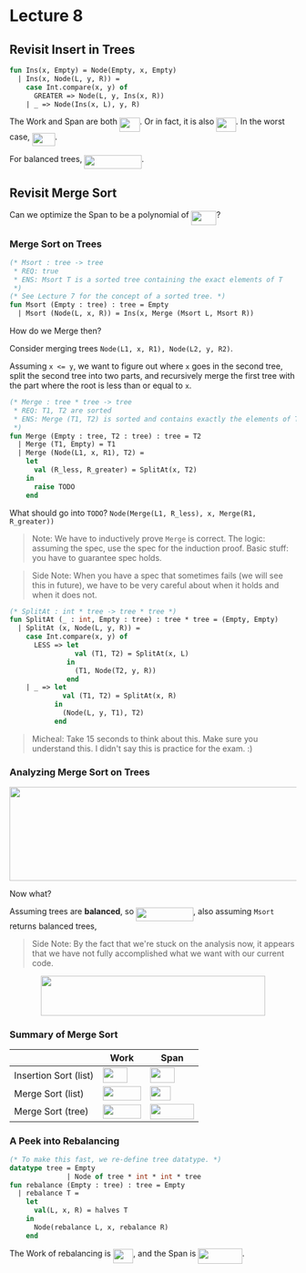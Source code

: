 # Lecture 8

## Revisit Insert in Trees

```SML
fun Ins(x, Empty) = Node(Empty, x, Empty)
  | Ins(x, Node(L, y, R)) =
    case Int.compare(x, y) of
      GREATER => Node(L, y, Ins(x, R))
    | _ => Node(Ins(x, L), y, R)
```

The Work and Span are both <img src="https://rawgit.com/SAMFYB/FP-150-Notebook/master/svgs/1f08ccc9cd7309ba1e756c3d9345ad9f.svg?invert_in_darkmode" align=middle width=35.647755pt height=24.6576pt/>. Or in fact, it is also <img src="https://rawgit.com/SAMFYB/FP-150-Notebook/master/svgs/740010a0c1bf39b159892c43824d4144.svg?invert_in_darkmode" align=middle width=34.33683pt height=24.6576pt/>. In the worst case, <img src="https://rawgit.com/SAMFYB/FP-150-Notebook/master/svgs/5d27b4b70b753caa9e77537a78ef2617.svg?invert_in_darkmode" align=middle width=40.34052pt height=22.83138pt/>.

For balanced trees, <img src="https://rawgit.com/SAMFYB/FP-150-Notebook/master/svgs/f12b96a49c42534c2471e8d45ba49147.svg?invert_in_darkmode" align=middle width=100.53351pt height=24.6576pt/>.

## Revisit Merge Sort

Can we optimize the Span to be a polynomial of <img src="https://rawgit.com/SAMFYB/FP-150-Notebook/master/svgs/a9fbace32ecc719928919305b91b2c32.svg?invert_in_darkmode" align=middle width=44.27907pt height=24.6576pt/>?

### Merge Sort on Trees

```SML
(* Msort : tree -> tree
 * REQ: true
 * ENS: Msort T is a sorted tree containing the exact elements of T
 *)
(* See Lecture 7 for the concept of a sorted tree. *)
fun Msort (Empty : tree) : tree = Empty
  | Msort (Node(L, x, R)) = Ins(x, Merge (Msort L, Msort R))
```

How do we Merge then?

Consider merging trees `Node(L1, x, R1), Node(L2, y, R2)`.

Assuming `x <= y`, we want to figure out where `x` goes in the second tree, split the second tree into two parts, and recursively merge the first tree with the part where the root is less than or equal to `x`.

```SML
(* Merge : tree * tree -> tree
 * REQ: T1, T2 are sorted
 * ENS: Merge (T1, T2) is sorted and contains exactly the elements of T1 & T2
 *)
fun Merge (Empty : tree, T2 : tree) : tree = T2
  | Merge (T1, Empty) = T1
  | Merge (Node(L1, x, R1), T2) =
    let
      val (R_less, R_greater) = SplitAt(x, T2)
    in
      raise TODO
    end
```

What should go into `TODO`? `Node(Merge(L1, R_less), x, Merge(R1, R_greater))`

> Note: We have to inductively prove `Merge` is correct. The logic: assuming the spec, use the spec for the induction proof. Basic stuff: you have to guarantee spec holds.

> Side Note: When you have a spec that sometimes fails (we will see this in future), we have to be very careful about when it holds and when it does not.

```SML
(* SplitAt : int * tree -> tree * tree *)
fun SplitAt (_ : int, Empty : tree) : tree * tree = (Empty, Empty)
  | SplitAt (x, Node(L, y, R)) =
    case Int.compare(x, y) of
      LESS => let
                val (T1, T2) = SplitAt(x, L)
              in
                (T1, Node(T2, y, R))
              end
    | _ => let
             val (T1, T2) = SplitAt(x, R)
           in
             (Node(L, y, T1), T2)
           end
```

> Micheal: Take 15 seconds to think about this. Make sure you understand this. I didn't say this is practice for the exam. :)

### Analyzing Merge Sort on Trees

<p align="center"><img src="https://rawgit.com/SAMFYB/FP-150-Notebook/master/svgs/63e90af8af5497b0e8c74943d790079e.svg?invert_in_darkmode" align=middle width=659.49015pt height=164.977065pt/></p>

Now what?

Assuming trees are __balanced__, so <img src="https://rawgit.com/SAMFYB/FP-150-Notebook/master/svgs/a45b6389352fe6842a7ab7347c4e39d1.svg?invert_in_darkmode" align=middle width=100.53351pt height=24.6576pt/>, also assuming `Msort` returns balanced trees,

> Side Note: By the fact that we're stuck on the analysis now, it appears that we have not fully accomplished what we want with our current code.

<p align="center"><img src="https://rawgit.com/SAMFYB/FP-150-Notebook/master/svgs/68bf034989b2fcd100518b16a5806a01.svg?invert_in_darkmode" align=middle width=393.05145pt height=69.83031pt/></p>

### Summary of Merge Sort

|                       | Work | Span |
| --------------------- | ---- | ---- |
| Insertion Sort (list) | <img src="https://rawgit.com/SAMFYB/FP-150-Notebook/master/svgs/3987120c67ed5a9162aa9841b531c3a9.svg?invert_in_darkmode" align=middle width=43.022265pt height=26.76201pt/> | <img src="https://rawgit.com/SAMFYB/FP-150-Notebook/master/svgs/3987120c67ed5a9162aa9841b531c3a9.svg?invert_in_darkmode" align=middle width=43.022265pt height=26.76201pt/> |
| Merge Sort (list)     | <img src="https://rawgit.com/SAMFYB/FP-150-Notebook/master/svgs/743c00b1fa7d59c887892656948b54b8.svg?invert_in_darkmode" align=middle width=67.14147pt height=24.6576pt/> | <img src="https://rawgit.com/SAMFYB/FP-150-Notebook/master/svgs/1f08ccc9cd7309ba1e756c3d9345ad9f.svg?invert_in_darkmode" align=middle width=35.647755pt height=24.6576pt/> |
| Merge Sort (tree)     | <img src="https://rawgit.com/SAMFYB/FP-150-Notebook/master/svgs/743c00b1fa7d59c887892656948b54b8.svg?invert_in_darkmode" align=middle width=67.14147pt height=24.6576pt/> | <img src="https://rawgit.com/SAMFYB/FP-150-Notebook/master/svgs/4043208c5a0e3737ed883304b0a8d55e.svg?invert_in_darkmode" align=middle width=77.4345pt height=26.76201pt/> |

### A Peek into Rebalancing

```SML
(* To make this fast, we re-define tree datatype. *)
datatype tree = Empty
              | Node of tree * int * int * tree
fun rebalance (Empty : tree) : tree = Empty
  | rebalance T =
    let
      val(L, x, R) = halves T
    in
      Node(rebalance L, x, rebalance R)
    end
```

The Work of rebalancing is <img src="https://rawgit.com/SAMFYB/FP-150-Notebook/master/svgs/1f08ccc9cd7309ba1e756c3d9345ad9f.svg?invert_in_darkmode" align=middle width=35.647755pt height=24.6576pt/>, and the Span is <img src="https://rawgit.com/SAMFYB/FP-150-Notebook/master/svgs/a0cc370b2cb245937aaf1a5438fc8368.svg?invert_in_darkmode" align=middle width=77.4345pt height=26.76201pt/>.

